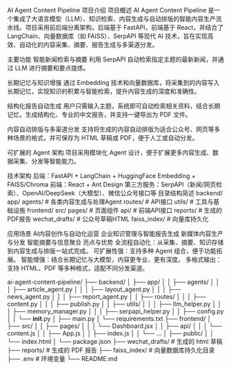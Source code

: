 AI Agent Content Pipeline 项目介绍
项目概述
AI Agent Content Pipeline 是一个集成了大语言模型（LLM）、知识检索、内容生成与自动排版的智能内容生产流水线。项目采用前后端分离架构，后端基于 FastAPI，前端基于 React，并结合了 LangChain、向量数据库（如 FAISS）、SerpAPI 等现代 AI 技术，旨在实现高效、自动化的内容采集、摘要、报告生成与多渠道分发。

主要功能
智能新闻检索与摘要
利用 SerpAPI 自动检索指定主题的最新新闻，并通过 LLM 进行摘要和要点提炼。

长期记忆与知识增强
通过 Embedding 技术和向量数据库，将采集到的内容写入长期记忆，实现知识的积累与智能检索，提升内容生成的深度和准确性。

结构化报告自动生成
用户只需输入主题，系统即可自动检索相关资料，结合长期记忆，生成结构化、专业的中文报告，并支持一键导出为 PDF 文件。

内容自动排版与多渠道分发
支持将生成的内容自动排版为适合公众号、网页等多种场景的格式，并可保存为 HTML 草稿或 PDF，便于人工或自动分发。

可扩展的 Agent 架构
项目采用模块化 Agent 设计，便于扩展更多内容生成、数据采集、分发等智能能力。

技术架构
后端：FastAPI + LangChain + HuggingFace Embedding + FAISS/Chroma
前端：React + Ant Design
第三方服务：SerpAPI（新闻/网页检索）、OpenAI/DeepSeek（大模型）、微信公众号接口等
目录结构简述
backend/
  app/
    agents/         # 各类内容生成与处理Agent
    routes/         # API接口
    utils/          # 工具与基础设施
frontend/
  src/
    pages/          # 页面组件
    api/            # 前端API接口
reports/            # 生成的PDF报告
wechat_drafts/      # 公众号草稿HTML
faiss_index/        # 向量库持久化

应用场景
    AI内容创作与自动化运营
    企业知识管理与智能报告生成
    新媒体内容生产与分发
    智能摘要与信息聚合
亮点与优势
    全流程自动化：从采集、摘要、知识存储到内容生成与排版一站式完成。
    可扩展性强：支持多种 Agent 组合，便于功能拓展。
    智能增强：结合长期记忆与大模型，内容更专业、更有深度。
    多格式输出：支持 HTML、PDF 等多种格式，适配不同分发渠道。

ai-agent-content-pipeline/
├── backend/
│   ├── app/
│   │   ├── agents/
│   │   │   ├── article_agent.py
│   │   │   ├── layout_agent.py
│   │   │   ├── news_agent.py
│   │   │   ├── report_agent.py
│   │   ├── routes/
│   │   │   ├── content.py
│   │   │   ├── publish.py
│   │   ├── utils/
│   │   │   ├── llm_helper.py
│   │   │   ├── memory_manager.py
│   │   │   ├── serpapi_helper.py
│   │   ├── config.py
│   │   └── __init__.py
│   ├── main.py
│   └── requirements.txt
├── frontend/
│   ├── src/
│   │   ├── pages/
│   │   │   └── Dashboard.jsx
│   │   ├── api/
│   │   │   └── content.js
│   │   ├── App.js
│   │   ├── index.js
│   │   └── ...
│   ├── public/
│   │   └── index.html
│   └── package.json
├── wechat_drafts/         # 生成的 html 草稿
├── reports/               # 生成的 PDF 报告
├── faiss_index/           # 向量数据库持久化目录
├── .env                   # 环境变量
└── README.md